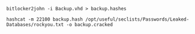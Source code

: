     bitlocker2john -i Backup.vhd > backup.hashes

    hashcat -m 22100 backup.hash /opt/useful/seclists/Passwords/Leaked-Databases/rockyou.txt -o backup.cracked
